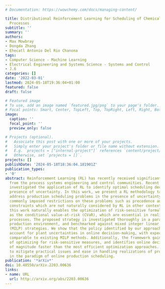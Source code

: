 ```yaml
---
# Documentation: https://wowchemy.com/docs/managing-content/

title: Distributional Reinforcement Learning for Scheduling of Chemical Production
  Processes
subtitle: ''
summary: ''
authors:
- Max Mowbray
- Dongda Zhang
- Ehecatl Antonio Del Rio Chanona
tags:
- Computer Science - Machine Learning
- Electrical Engineering and Systems Science - Systems and Control
- J.6
categories: []
date: '2022-03-01'
lastmod: 2024-05-18T19:36:04+01:00
featured: false
draft: false

# Featured image
# To use, add an image named `featured.jpg/png` to your page's folder.
# Focal points: Smart, Center, TopLeft, Top, TopRight, Left, Right, BottomLeft, Bottom, BottomRight.
image:
  caption: ''
  focal_point: ''
  preview_only: false

# Projects (optional).
#   Associate this post with one or more of your projects.
#   Simply enter your project's folder or file name without extension.
#   E.g. `projects = ["internal-project"]` references `content/project/deep-learning/index.md`.
#   Otherwise, set `projects = []`.
projects: []
publishDate: '2024-05-18T18:36:04.181901Z'
publication_types:
- '0'
abstract: Reinforcement Learning (RL) has recently received significant attention
  from the process systems engineering and control communities. Recent works have
  investigated the application of RL to identify optimal scheduling decision in the
  presence of uncertainty. In this work, we present a RL methodology tailored to efficiently
  address production scheduling problems in the presence of uncertainty. We consider
  commonly imposed restrictions on these problems such as precedence and disjunctive
  constraints which are not naturally considered by RL in other contexts. Additionally,
  this work naturally enables the optimization of risk-sensitive formulations such
  as the conditional value-at-risk (CVaR), which are essential in realistic scheduling
  processes. The proposed strategy is investigated thoroughly in a parallel batch
  production environment, and benchmarked against mixed integer linear programming
  (MILP) strategies. We show that the policy identified by our approach is able to
  account for plant uncertainties in online decision-making, with expected performance
  comparable to existing MILP methods. Additionally, the framework gains the benefits
  of optimizing for risk-sensitive measures, and identifies online decisions orders
  of magnitude faster than the most efficient optimization approaches. This promises
  to mitigate practical issues and ease in handling realizations of process uncertainty
  in the paradigm of online production scheduling.
publication: '*arXiv*'
doi: 10.48550/arXiv.2203.00636
links:
- name: URL
  url: http://arxiv.org/abs/2203.00636
---
```

